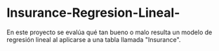 # Insurance-Regresion-Lineal-
En este proyecto se evalúa qué tan bueno o malo resulta un modelo de regresión lineal al aplicarse a una tabla llamada "Insurance".
